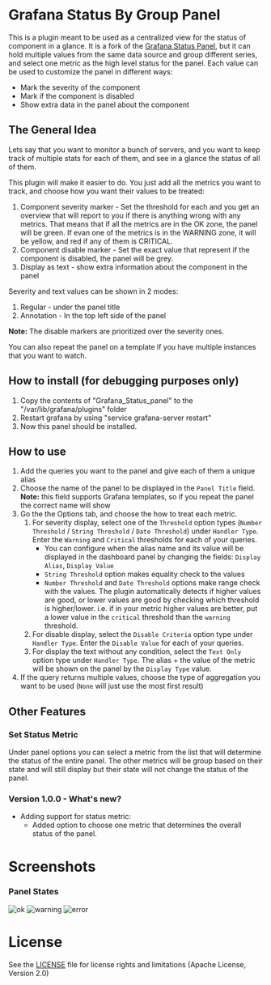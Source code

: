 # Grafana Status By Group Panel

This is a plugin meant to be used as a centralized view for the status of component in a glance.
It is a fork of the [Grafana Status Panel](https://github.com/Vonage/Grafana_Status_panel/), but it can hold multiple values from the same data source and group different series, and select one metric as the high level status for the panel.
Each value can be used to customize the panel in different ways: 
* Mark the severity of the component
* Mark if the component is disabled
* Show extra data in the panel about the component  

## The General Idea
Lets say that you want to monitor a bunch of servers, and you want to keep track of multiple stats for each of them, and see in a glance the status of all of them.

This plugin will make it easier to do. You just add all the metrics you want to track, and choose how you want their values to be treated:
1. Component severity marker - Set the threshold for each and you get an overview that will report to you if there is anything wrong with any metrics. That means that if all the metrics are in the OK zone, the panel will be green. If evan one of the metrics is in the WARNING zone, it will be yellow, and red if any of them is CRITICAL.
2. Component disable marker - Set the exact value that represent if the component is disabled, the panel will be grey.
3. Display as text - show extra information about the component in the panel

Severity and text values can be shown in 2 modes:
1. Regular - under the panel title
2. Annotation - In the top left side of the panel

**Note:** The disable markers are prioritized over the severity ones. 

You can also repeat the panel on a template if you have multiple instances that you want to watch.

## How to install (for debugging purposes only)
1. Copy the contents of "Grafana_Status_panel" to the "/var/lib/grafana/plugins" folder
2. Restart grafana by using "service grafana-server restart"
3. Now this panel should be installed.

## How to use
1. Add the queries you want to the panel and give each of them a unique alias
2. Choose the name of the panel to be displayed in the `Panel Title` field.
  **Note:** this field supports Grafana templates, so if you repeat the panel the correct name will show
3. Go the the Options tab, and choose the how to treat each metric. 
	1. For severity display, select one of the `Threshold` option types (`Number Threshold` / `String Threshold` / `Date Threshold`) under `Handler Type`. Enter the `Warning` and `Critical` thresholds for each of your queries.
		* You can configure when the alias name and its value will be displayed in the dashboard panel by changing the fields: `Display Alias`, `Display Value`
		* `String Threshold` option makes equality check to the values
		* `Number Threshold` and `Date Threshold` options make range check with the values. The plugin automatically detects if higher values are good, or lower values are good by checking which threshold is higher/lower. i.e. if in your metric higher values are better, put a lower value in the `critical` threshold than the `warning` threshold.
	2. For disable display, select the `Disable Criteria` option type under `Handler Type`. Enter the `Disable Value` for each of your queries.
	3. For display the text without any condition, select the `Text Only` option type under `Handler Type`. The alias + the value of the metric will be shown on the panel by the `Display Type` value.
4. If the query returns multiple values, choose the type of aggregation you want to be used (`None` will just use the most first result)

## Other Features

### Set Status Metric
Under panel options you can select a metric from the list that will determine the status of the entire panel. The other metrics will be group based on their state and will still display but their state will not change the status of the panel. 

### Version 1.0.0 - What's new?
* Adding support for status metric:
	- Added option to choose one metric that determines the overall status of the panel.

# Screenshots
### Panel States
![ok](https://github.com/black-mirror-1/Grafana_Status_panel/blob/develop/src/img/ok.png?raw=true)
![warning](https://github.com/black-mirror-1/Grafana_Status_panel/blob/develop/src/img/warning.png?raw=true)
![error](https://github.com/black-mirror-1/Grafana_Status_panel/blob/develop/src/img/critical.png?raw=true)


# License

See the [LICENSE](https://github.com/black-mirror-1/Grafana_Status_panel/blob/master/LICENSE.txt) file for license rights and limitations (Apache License, Version 2.0)
